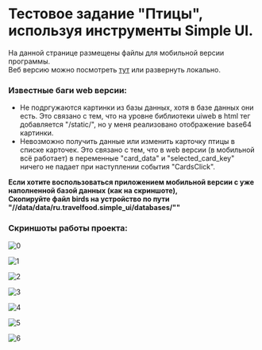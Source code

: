 # Тестовое задание "Птицы", используя инструменты Simple UI.

На данной странице размещены файлы для мобильной версии программы.  
Веб версию можно посмотреть [тут](http://92.63.176.87:1555/) или развернуть локально.  

### Известные баги web версии: ###  
* Не подргужаются картинки из базы данных, хотя в базе данных они есть. Это связано с тем, что на уровне библиотеки uiweb в html тег добавляется "/static/", но у меня реализовано отображение base64 картинки.
* Невозможно получить данные или изменить карточку птицы в списке карточек. Это связано с тем, что в web версии (в мобильной всё работает) в переменные "card_data" и "selected_card_key" ничего не падает при наступлении события "CardsClick".

**Если хотите воспользоваться приложением мобильной версии с уже наполненной базой данных (как на скриншоте),**  
**Скопируйте файл birds  на устройство по пути "//data/data/ru.travelfood.simple_ui/databases/""**


### Скриншоты работы проекта: ###
![0](Screenshots/0.jpg)

![1](Screenshots/1.jpg)

![2](Screenshots/2.jpg)

![3](Screenshots/3.jpg)

![4](Screenshots/4.jpg)

![5](Screenshots/5.jpg)

![6](Screenshots/6.jpg)



